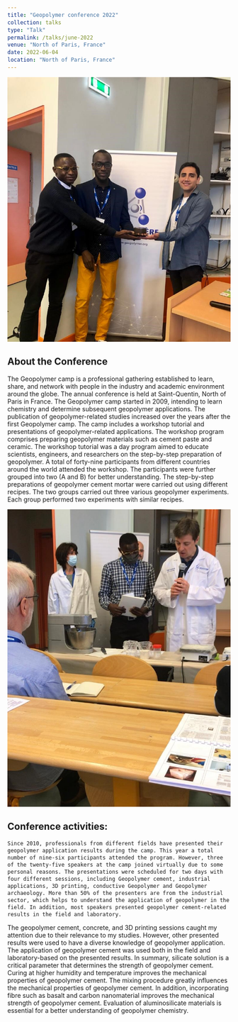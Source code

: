 ```yaml
---
title: "Geopolymer conference 2022"
collection: talks
type: "Talk"
permalink: /talks/june-2022
venue: "North of Paris, France"
date: 2022-06-04
location: "North of Paris, France"
---
```


![Geopolymer team](../images/friends.jpeg)

## About the Conference
The Geopolymer camp is a professional gathering established to learn, share, and network with people in the industry and academic environment around the globe. The annual conference is held at Saint-Quentin, North of Paris in France. The Geopolymer camp started in 2009, intending to learn chemistry and determine subsequent geopolymer applications. The publication of geopolymer-related studies increased over the years after the first Geopolymer camp. The camp includes a workshop tutorial and presentations of geopolymer-related applications. 
The workshop program comprises preparing geopolymer materials such as cement paste and ceramic. The workshop tutorial was a day program aimed to educate scientists, engineers, and researchers on the step-by-step preparation of geopolymer. A total of forty-nine participants from different countries around the world attended the workshop. The participants were further grouped into two (A and B) for better understanding. The step-by-step preparations of geopolymer cement mortar were carried out using different recipes. The two groups carried out three various geopolymer experiments. Each group performed two experiments with similar recipes. 

![Tutorial](../images/tutorial.jpeg)

## Conference activities:
	Since 2010, professionals from different fields have presented their geopolymer application results during the camp. This year a total number of nine-six participants attended the program. However, three of the twenty-five speakers at the camp joined virtually due to some personal reasons. The presentations were scheduled for two days with four different sessions, including Geopolymer cement, industrial applications, 3D printing, conductive Geopolymer and Geopolymer archaeology. More than 50% of the presenters are from the industrial sector, which helps to understand the application of geopolymer in the field. In addition, most speakers presented geopolymer cement-related results in the field and laboratory. 
The geopolymer cement, concrete, and 3D printing sessions caught my attention due to their relevance to my studies. However, other presented results were used to have a diverse knowledge of geopolymer application. The application of geopolymer cement was used both in the field and laboratory-based on the presented results. In summary, silicate solution is a critical parameter that determines the strength of geopolymer cement. Curing at higher humidity and temperature improves the mechanical properties of geopolymer cement. The mixing procedure greatly influences the mechanical properties of geopolymer cement. In addition, incorporating fibre such as basalt and carbon nanomaterial improves the mechanical strength of geopolymer cement. Evaluation of aluminosilicate materials is essential for a better understanding of geopolymer chemistry. 

